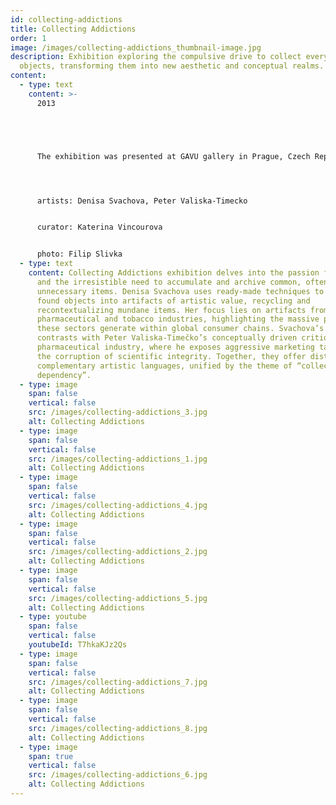 ```yaml
---
id: collecting-addictions
title: Collecting Addictions
order: 1
image: /images/collecting-addictions_thumbnail-image.jpg
description: Exhibition exploring the compulsive drive to collect everyday
  objects, transforming them into new aesthetic and conceptual realms.
content:
  - type: text
    content: >-
      2013





      The exhibition was presented at GAVU gallery in Prague, Czech Republic in 2013.




      artists: Denisa Svachova, Peter Valiska-Timecko


      curator: Katerina Vincourova


      photo: Filip Slivka
  - type: text
    content: Collecting Addictions exhibition delves into the passion for collecting
      and the irresistible need to accumulate and archive common, often
      unnecessary items. Denisa Svachova uses ready-made techniques to elevate
      found objects into artifacts of artistic value, recycling and
      recontextualizing mundane items. Her focus lies on artifacts from the
      pharmaceutical and tobacco industries, highlighting the massive profits
      these sectors generate within global consumer chains. Svachova’s work
      contrasts with Peter Valiska-Timečko’s conceptually driven critique of the
      pharmaceutical industry, where he exposes aggressive marketing tactics and
      the corruption of scientific integrity. Together, they offer distinct yet
      complementary artistic languages, unified by the theme of “collecting as a
      dependency”.
  - type: image
    span: false
    vertical: false
    src: /images/collecting-addictions_3.jpg
    alt: Collecting Addictions
  - type: image
    span: false
    vertical: false
    src: /images/collecting-addictions_1.jpg
    alt: Collecting Addictions
  - type: image
    span: false
    vertical: false
    src: /images/collecting-addictions_4.jpg
    alt: Collecting Addictions
  - type: image
    span: false
    vertical: false
    src: /images/collecting-addictions_2.jpg
    alt: Collecting Addictions
  - type: image
    span: false
    vertical: false
    src: /images/collecting-addictions_5.jpg
    alt: Collecting Addictions
  - type: youtube
    span: false
    vertical: false
    youtubeId: T7hkaKJz2Qs
  - type: image
    span: false
    vertical: false
    src: /images/collecting-addictions_7.jpg
    alt: Collecting Addictions
  - type: image
    span: false
    vertical: false
    src: /images/collecting-addictions_8.jpg
    alt: Collecting Addictions
  - type: image
    span: true
    vertical: false
    src: /images/collecting-addictions_6.jpg
    alt: Collecting Addictions
---
```

